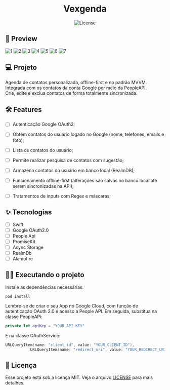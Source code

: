 <h1 align="center">
  Vexgenda
</h1>

<p align="center">
  <img alt="License" src="https://img.shields.io/static/v1?label=license&message=MIT&color=4895ef&labelColor=0A1033">

##  📱 Preview
![1](https://user-images.githubusercontent.com/65514572/148657199-28b2c0c2-17b3-40f6-bf4a-15a9eb2b3e11.png) ![2](https://user-images.githubusercontent.com/65514572/148657260-a49b902a-bfde-4bef-a149-930a10342595.png) 
![3](https://user-images.githubusercontent.com/65514572/148657349-f689e945-1e62-4005-a0f1-a47d8c124085.png) ![4](https://user-images.githubusercontent.com/65514572/148657364-c72f5d07-83b2-44fa-8784-ca8d96c6fd7b.png)
![5](https://user-images.githubusercontent.com/65514572/148657369-81379955-d2da-4b51-a831-2696951c0df1.png)
![6](https://user-images.githubusercontent.com/65514572/148657373-2768e37c-8bb1-4f09-ba1b-d7ebcc2b79cd.png)
![7](https://user-images.githubusercontent.com/65514572/148657377-5d19fcbb-ffb8-4ac6-9af3-50bf5376992f.png)



  
## 💻 Projeto
Agenda de contatos personalizada, offline-first e no padrão MVVM. Integrada com os contatos da conta Google por meio da PeopleAPI. <br>Crie, edite e exclua contatos de forma totalmente sincronizada.

  
## :hammer_and_wrench: Features 

-   [ ] Autenticação Google OAuth2;
-   [ ] Obtém contatos do usuário logado no Google (nome, telefones, emails e foto);
-   [ ] Lista os contatos do usuário;
-   [ ] Permite realizar pesquisa de contatos com sugestão;
-   [ ] Armazena contatos do usuário em banco local (RealmDB);
-   [ ] Funcionamento offline-first (alterações são salvas no banco local até serem sincronizadas na API);
-   [ ] Tratamentos de inputs com Regex e máscaras;


## ✨ Tecnologias

-   [ ] Swift
-   [ ] Google OAuth2.0  
-   [ ] People Api
-   [ ] PromiseKit
-   [ ] Async Storage
-   [ ] RealmDb
-   [ ] Alamofire

## 👨‍💻 Executando o projeto

Instale as dependências necessárias: 
```shell
pod install
```

Lembre-se de criar o seu App no Google Cloud, com função de autenticação OAuth 2.0 e acesso a People API.
Em seguida, substitua na classe PeopleAPi:
 
 ```swift
private let apiKey = "YOUR_API_KEY"
```
E na classe OAuthService:
 ```swift
URLQueryItem(name: "client_id", value: "YOUR_CLIENT_ID"),
            URLQueryItem(name: "redirect_uri", value: "YOUR_REDIRECT_URI"),
```




## 📄 Licença

Esse projeto está sob a licença MIT. Veja o arquivo [LICENSE](LICENSE.md) para mais detalhes.

<br />
